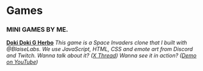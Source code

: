 # Games
### MINI GAMES BY ME. 

**[Doki Doki G Herbo](https://github.com/LiloZine/Games/blob/main/Doki%20Doki%20GHerbo)** *This game is a Space Invaders clone that I built with @BlaiseLabs. We use JavaScript, HTML, CSS and emote art from Discord and Twitch. Wanna talk about it? ([X Thread](https://x.com/LIL0ZINE/status/1920109035145011641)) Wanna see it in action? ([Demo on YouTube](https://youtu.be/1VJsf5MYoW4))*


